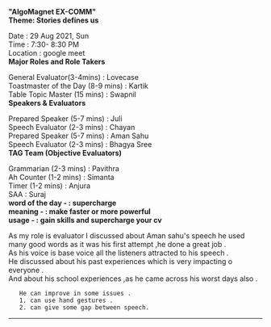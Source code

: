 **"AlgoMagnet  EX-COMM"**                                        
**Theme: Stories defines us**                            

Date	   :  29 Aug 2021, Sun                                         
Time	   :  7:30- 8:30 PM                                 
Location	: google meet                         
**Major Roles and Role Takers**                 

General Evaluator(3-4mins)	              :        Lovecase                          
Toastmaster of the Day (8-9 mins)	        :         Kartik                     
Table Topic Master (15 mins)	            :         Swapnil                            
**Speakers & Evaluators**   

Prepared Speaker (5-7 mins)               :        	Juli                     
Speech Evaluator (2-3 mins)               :        	Chayan             
Prepared Speaker (5-7 mins)               :        	Aman Sahu            
Speech Evaluator (2-3 mins)	              :         Bhagya Sree           
**TAG Team (Objective Evaluators)**               

Grammarian (2-3 mins)                       :      	Pavithra               
Ah Counter (1-2 mins)                       :      	Simanta                     
Timer (1-2 mins)	                          :        Anjura                  
SAA                                         :  	     Suraj                 
**word of the day -                           :  supercharge	                           
meaning -                                   :   make faster or more powerful	                
usage -                                     :   gain skills and supercharge your cv**                           


As my role is evaluator 
       I discussed about Aman sahu's speech he used many good words as it was his first attempt ,he done a great job .                 
       As his voice is base voice all the listeners attracted to his speech .             
       He discussed about his past experiences which is very impacting o everyone .           
       And about his school experiences ,as he came across his worst days also .           
       
       He can improve in some issues .
       1. can use hand gestures .
       2. can give some gap between speech.              
       
---------------------------------------------------------------------------------------------------------------------------------------------------                          


